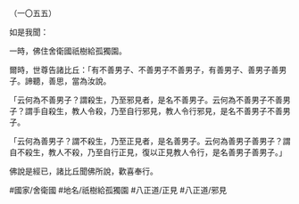 （一〇五五）

如是我聞：

一時，佛住舍衛國祇樹給孤獨園。

爾時，世尊告諸比丘：「有不善男子、不善男子不善男子，有善男子、善男子善男子。諦聽，善思，當為汝說。

「云何為不善男子？謂殺生，乃至邪見者，是名不善男子。云何為不善男子不善男子？謂手自殺生，教人令殺，乃至自行邪見，教人令行邪見，是名不善男子不善男子。

「云何為善男子？謂不殺生，乃至正見者，是名善男子。云何為善男子善男子？謂自不殺生，教人不殺，乃至自行正見，復以正見教人令行，是名善男子善男子。」

佛說是經已，諸比丘聞佛所說，歡喜奉行。

#國家/舍衛國
#地名/祇樹給孤獨園
#八正道/正見
#八正道/邪見
